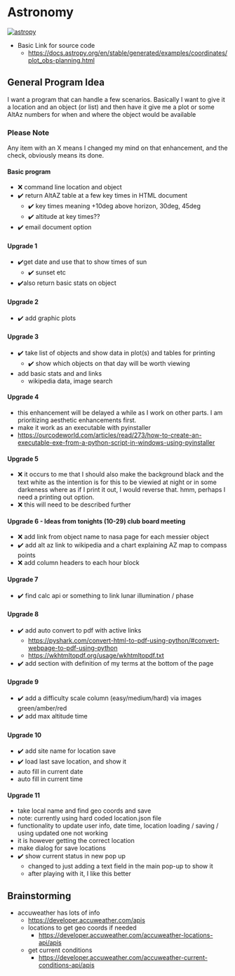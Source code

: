 # Astronomy
[![astropy](http://img.shields.io/badge/powered%20by-AstroPy-orange.svg?style=flat)](http://www.astropy.org/)
* Basic Link for source code
    * https://docs.astropy.org/en/stable/generated/examples/coordinates/plot_obs-planning.html
 
## General Program Idea
I want a program that can handle a few scenarios.  Basically I want to give it a 
location and an object (or list) and then have it give me a plot or some AltAz
numbers for when and where the object would be available
### Please Note
Any item with an X means I changed my mind on that enhancement, and the check, obviously means its done.
#### Basic program
* :x: command line location and object
* :heavy_check_mark: return AltAZ table at a few key times in HTML document 
    * :heavy_check_mark: key times meaning +10deg above horizon, 30deg, 45deg
    * :heavy_check_mark: altitude at key times??
* :heavy_check_mark: email document option
#### Upgrade 1
* :heavy_check_mark:get date and use that to show times of sun
    * :heavy_check_mark: sunset etc
* :heavy_check_mark:also return basic stats on object
#### Upgrade 2
* :heavy_check_mark: add graphic plots
#### Upgrade 3
* :heavy_check_mark: take list of objects and show data in plot(s) and tables for printing
    * :heavy_check_mark: show which objects on that day will be worth viewing
* add basic stats and and links
    * wikipedia data, image search
#### Upgrade 4
* this enhancement will be delayed a while as I work on other parts.  I am prioritizing aesthetic enhancements first. 
* make it work as an executable with pyinstaller
* https://ourcodeworld.com/articles/read/273/how-to-create-an-executable-exe-from-a-python-script-in-windows-using-pyinstaller
#### Upgrade 5
* :x: it occurs to me that I should also make the background black and the text white as the intention is for this to be viewied at night or in some darkeness where as if I print it out, I would reverse that.  hmm, perhaps I need a printing out option.
* :x: this will need to be described further
#### Upgrade 6 - Ideas from tonights (10-29) club board meeting
* :x: add link from object name to nasa page for each messier object
* :heavy_check_mark: add alt az link to wikipedia and a chart explaining AZ map to compass points
* :x: add column headers to each hour block
#### Upgrade 7
* :heavy_check_mark: find calc api or something to link lunar illumination / phase
#### Upgrade 8
* :heavy_check_mark: add auto convert to pdf with active links
   * https://pyshark.com/convert-html-to-pdf-using-python/#convert-webpage-to-pdf-using-python
   * https://wkhtmltopdf.org/usage/wkhtmltopdf.txt
* :heavy_check_mark: add section with definition of my terms at the bottom of the page
#### Upgrade 9
* :heavy_check_mark: add a difficulty scale column (easy/medium/hard) via images green/amber/red
* :heavy_check_mark: add max altitude time
#### Upgrade 10
* :heavy_check_mark: add site name for location save
* :heavy_check_mark: load last save location, and show it
* auto fill in current date
* auto fill in current time
#### Upgrade 11
* take local name and find geo coords and save
* note: currently using hard coded location.json file
* functionality to update user info, date time, location loading / saving / using updated one not working
* it is however getting the correct location
* make dialog for save locations
* :heavy_check_mark: show current status in new pop up
    * changed to just adding a text field in the main pop-up to show it
    * after playing with it, I like this better
## Brainstorming
* accuweather has lots of info
    * https://developer.accuweather.com/apis
    * locations to get geo coords if needed
        * https://developer.accuweather.com/accuweather-locations-api/apis
    * get current conditions
        * https://developer.accuweather.com/accuweather-current-conditions-api/apis
    


